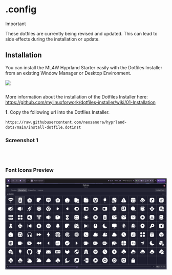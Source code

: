 # .config

> [!IMPORTANT]
> These dotfiles are currently being revised and updated. This can lead to side effects during the installation or update.

## Installation

You can install the ML4W Hyprland Starter easily with the Dotfiles Installer from an existing Window Manager or Desktop Environment.

<a href="https://mylinuxforwork.github.io/dotfiles-installer/" target="_blank"><img src="https://mylinuxforwork.github.io/dotfiles-installer/dotfiles-installer-badge.png" style="border:0;margin-bottom:10px"></a>

More information about the installation of the Dotfiles Installer here: https://github.com/mylinuxforwork/dotfiles-installer/wiki/01-Installation

**1**. Copy the following url into the Dotfiles Installer.

```
https://raw.githubusercontent.com/neosanora/hyprland-dots/main/install-dotfile.dotinst
```


### Screenshot 1

<!-- ![First Preview](https://raw.githubusercontent.com/UnFunnyGuy/hyprland-dots/main/screenshots/current_bar.png) -->

<br/>
<br/>

### Font Icons Preview
![Icons Preview](https://raw.githubusercontent.com/neosanora/hyprland-dots/main/screenshots/icons.png)

